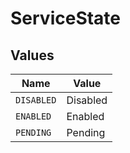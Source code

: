 # ServiceState


## Values

| Name       | Value      |
| ---------- | ---------- |
| `DISABLED` | Disabled   |
| `ENABLED`  | Enabled    |
| `PENDING`  | Pending    |